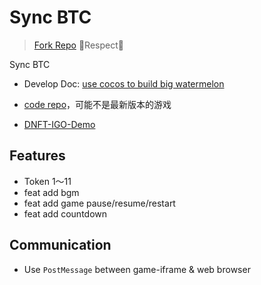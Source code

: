 # Sync BTC
> [Fork Repo](https://github.com/tangxiangmin/cocos-big-watermelon) 🙏Respect🙏

Sync BTC

* Develop Doc: [use cocos to build big watermelon ](https://www.shymean.com/article/%E4%BD%BF%E7%94%A8cocos%E5%AE%9E%E7%8E%B0%E4%B8%80%E4%B8%AA%E5%90%88%E6%88%90%E5%A4%A7%E8%A5%BF%E7%93%9C)
* [code repo](https://web-game-9gh6nrus14fec37e-1252170212.tcloudbaseapp.com/)，可能不是最新版本的游戏

* [DNFT-IGO-Demo](http://fun.dnft.world/syncbtc)

## Features
- Token 1～11
- feat add bgm
- feat add game pause/resume/restart
- feat add countdown
## Communication
- Use `PostMessage` between game-iframe & web browser
